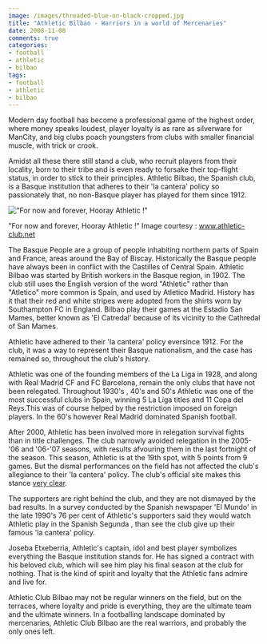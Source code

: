 ```yaml
---
image: /images/threaded-blue-on-black-cropped.jpg
title: "Athletic Bilbao - Warriors in a world of Mercenaries"
date: 2008-11-08
comments: true
categories:
- football
- athletic
- bilbao
tags:
- football
- athletic
- bilbao
---
```


Modern day football has become a professional game of the highest order, where money speaks loudest, player loyalty is as rare as silverware for ManCity, and big clubs poach youngsters from clubs with smaller financial muscle, with trick or crook.

Amidst all these there still stand a club, who recruit players from their locality, born to their tribe and is even ready to forsake their top-flight status, in order to stick to their principles. Athletic Bilbao, the Spanish club, is a Basque institution that adheres to their 'la cantera' policy so passionately that, no non-Basque player has played for them since 1912.

!["For now and forever, Hooray Athletic !"](http://lh6.ggpht.com/_bZ_kjFIgY0w/SRVbQyFlrRI/AAAAAAAAAj0/zIOTJ0x1f1Y/athletic.jpg "For now and forever, Hooray Athletic !")

"For now and forever, Hooray Athletic !" Image courtesy : www.athletic-club.net


The Basque People are a group of people inhabiting northern parts of Spain and France, areas around the Bay of Biscay. Historically the Basque people have always been in conflict with the Castilles of Central Spain. Athletic Bilbao was started by British workers in the Basque region, in 1902. The club still uses the English version of the word "Athletic" rather than "Atletico" more common is Spain, and used by Atletico Madrid. History has it that their red and white stripes were adopted from the shirts worn by Southampton FC in England. Bilbao play their games at the Estadio San Mames, better known as 'El Catredal' because of its vicinity to the Cathredal of San Mames.

Athletic have adhered to their 'la cantera' policy eversince 1912. For the club, it was a way to represent their Basque nationalism, and the case has remained so, throughout the club's history.

Athletic was one of the founding members of the La Liga in 1928, and along with Real Madrid CF and FC Barcelona, remain the only clubs that have not been relegated. Throughout 1930's , 40's and 50's Athletic was one of the most successful clubs in Spain, winning 5 La Liga titles and 11 Copa del Reys.This was of course helped by the restriction imposed on foreign players. In the 60's however Real Madrid dominated Spanish football.

After 2000, Athletic has been involved more in relegation survival fights than in title challenges. The club narrowly avoided relegation in the 2005-'06 and '06-'07 seasons, with results afvouring them in the last fortnight of the season. This season, Athletic is at the 19th spot, with 5 points from 9 games. But the dismal performances on the field has not affected the club's allegiance to their 'la cantera' policy. The club's official site makes this stance [very clear](http://www.athletic-club.net/web/main.asp?a=2&b=1&c=1&d=0&idi=2).

The supporters are right behind the club, and they are not dismayed by the bad results. In a survey conducted by the Spanish newspaper 'El Mundo' in the late 1990's 76 per cent of Athletic's supporters said they would watch Athletic play in the Spanish Segunda , than see the club give up their famous 'la cantera' policy.

Joseba Etxeberria, Athletic's captain, idol and best player symbolizes everything the Basque institution stands for. He has signed a contract with his beloved club, which will see him play his final season at the club for nothing. That is the kind of spirit and loyalty that the Athletic fans admire and live for.

Athletic Club Bilbao may not be regular winners on the field, but on the terraces, where loyalty and pride is everything, they are the ultimate team and the ultimate winners. In a footballing landscape dominated by mercenaries, Athletic Club Bilbao are the real warriors, and probably the only ones left.
